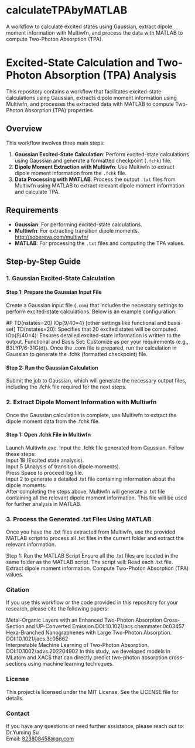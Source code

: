 # calculateTPAbyMATLAB
 A workflow to calculate excited states using Gaussian, extract dipole moment information with Multiwfn, and process the data with MATLAB to compute Two-Photon Absorption (TPA).
# Excited-State Calculation and Two-Photon Absorption (TPA) Analysis

This repository contains a workflow that facilitates excited-state calculations using Gaussian, extracts dipole moment information using Multiwfn, and processes the extracted data with MATLAB to compute Two-Photon Absorption (TPA) properties.

## Overview

This workflow involves three main steps:

1. **Gaussian Excited-State Calculation**: Perform excited-state calculations using Gaussian and generate a formatted checkpoint (`.fchk`) file.
2. **Dipole Moment Extraction with Multiwfn**: Use Multiwfn to extract dipole moment information from the `.fchk` file.
3. **Data Processing with MATLAB**: Process the output `.txt` files from Multiwfn using MATLAB to extract relevant dipole moment information and calculate TPA.

## Requirements

- **Gaussian**: For performing excited-state calculations.
- **Multiwfn**: For extracting transition dipole moments. http://sobereva.com/multiwfn/
- **MATLAB**: For processing the `.txt` files and computing the TPA values.

## Step-by-Step Guide

### 1. Gaussian Excited-State Calculation

#### Step 1: Prepare the Gaussian Input File

Create a Gaussian input file (`.com`) that includes the necessary settings to perform excited-state calculations. Below is an example configuration:

#P TD(nstates=20) IOp(9/40=4) [other settings like functional and basis set]
TD(nstates=20): Specifies that 20 excited states will be computed.
IOp(9/40=4): Ensures detailed excited-state information is written to the output.
Functional and Basis Set: Customize as per your requirements (e.g., B3LYP/6-31G(d)).
Once the .com file is prepared, run the calculation in Gaussian to generate the .fchk (formatted checkpoint) file.

#### Step 2: Run the Gaussian Calculation
Submit the job to Gaussian, which will generate the necessary output files, including the .fchk file required for the next steps.

### 2. Extract Dipole Moment Information with Multiwfn
Once the Gaussian calculation is complete, use Multiwfn to extract the dipole moment data from the .fchk file.

#### Step 1: Open .fchk File in Multiwfn
Launch Multiwfn.exe.
Input the .fchk file generated from Gaussian.
Follow these steps:  
Input 18 (Excited state analysis).  
Input 5 (Analysis of transition dipole moments).  
Press Space to proceed log file.  
Input 2 to generate a detailed .txt file containing information about the dipole moments.  
After completing the steps above, Multiwfn will generate a .txt file containing all the relevant dipole moment information. This file will be used for further analysis in MATLAB.

### 3. Process the Generated .txt Files Using MATLAB
Once you have the .txt files extracted from Multiwfn, use the provided MATLAB script to process all .txt files in the current folder and extract the relevant information.

Step 1: Run the MATLAB Script
Ensure all the .txt files are located in the same folder as the MATLAB script. The script will:
Read each .txt file.
Extract dipole moment information.
Compute Two-Photon Absorption (TPA) values.

### Citation
If you use this workflow or the code provided in this repository for your research, please cite the following papers:

Metal-Organic Layers with an Enhanced Two-Photon Absorption Cross-Section and UP-Converted Emission.DOI:10.1021/acs.chemmater.0c03457  
Hexa-Branched Nanographenes with Large Two-Photon Absorption. DOI:10.1021/jacs.3c05662  
Interpretable Machine Learning of Two-Photon Absorption. DOI:10.1002/advs.202204902 
In this study, we developed models in MLatom and XACS that can directly predict two-photon absorption cross-sections using machine learning techniques.
### License
This project is licensed under the MIT License. See the LICENSE file for details.

### Contact
If you have any questions or need further assistance, please reach out to:
Dr.Yuming Su  
Email: 823808458@qq.com

